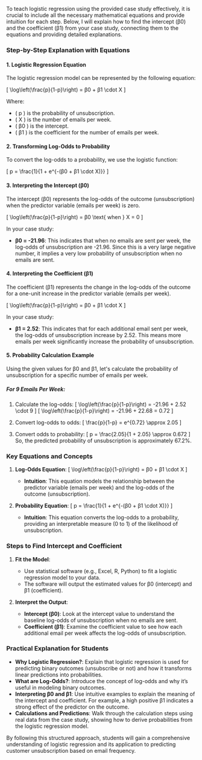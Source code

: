 To teach logistic regression using the provided case study effectively, it is crucial to include all the necessary mathematical equations and provide intuition for each step. Below, I will explain how to find the intercept (β0) and the coefficient (β1) from your case study, connecting them to the equations and providing detailed explanations.

### Step-by-Step Explanation with Equations

#### 1. Logistic Regression Equation
The logistic regression model can be represented by the following equation:

\[
\log\left(\frac{p}{1-p}\right) = β0 + β1 \cdot X
\]

Where:
- \( p \) is the probability of unsubscription.
- \( X \) is the number of emails per week.
- \( β0 \) is the intercept.
- \( β1 \) is the coefficient for the number of emails per week.

#### 2. Transforming Log-Odds to Probability
To convert the log-odds to a probability, we use the logistic function:

\[
p = \frac{1}{1 + e^{-(β0 + β1 \cdot X)}}
\]

#### 3. Interpreting the Intercept (β0)
The intercept (β0) represents the log-odds of the outcome (unsubscription) when the predictor variable (emails per week) is zero.

\[
\log\left(\frac{p}{1-p}\right) = β0 \text{ when } X = 0
\]

In your case study:
- **β0 = -21.96**: This indicates that when no emails are sent per week, the log-odds of unsubscription are -21.96. Since this is a very large negative number, it implies a very low probability of unsubscription when no emails are sent.

#### 4. Interpreting the Coefficient (β1)
The coefficient (β1) represents the change in the log-odds of the outcome for a one-unit increase in the predictor variable (emails per week).

\[
\log\left(\frac{p}{1-p}\right) = β0 + β1 \cdot X
\]

In your case study:
- **β1 = 2.52**: This indicates that for each additional email sent per week, the log-odds of unsubscription increase by 2.52. This means more emails per week significantly increase the probability of unsubscription.

#### 5. Probability Calculation Example
Using the given values for β0 and β1, let's calculate the probability of unsubscription for a specific number of emails per week.

##### For 9 Emails Per Week:
1. Calculate the log-odds:
\[
\log\left(\frac{p}{1-p}\right) = -21.96 + 2.52 \cdot 9
\]
\[
\log\left(\frac{p}{1-p}\right) = -21.96 + 22.68 = 0.72
\]

2. Convert log-odds to odds:
\[
\frac{p}{1-p} = e^{0.72} \approx 2.05
\]

3. Convert odds to probability:
\[
p = \frac{2.05}{1 + 2.05} \approx 0.672
\]
So, the predicted probability of unsubscription is approximately 67.2%.

### Key Equations and Concepts
1. **Log-Odds Equation**:
   \[
   \log\left(\frac{p}{1-p}\right) = β0 + β1 \cdot X
   \]
   - **Intuition**: This equation models the relationship between the predictor variable (emails per week) and the log-odds of the outcome (unsubscription).

2. **Probability Equation**:
   \[
   p = \frac{1}{1 + e^{-(β0 + β1 \cdot X)}}
   \]
   - **Intuition**: This equation converts the log-odds to a probability, providing an interpretable measure (0 to 1) of the likelihood of unsubscription.

### Steps to Find Intercept and Coefficient
1. **Fit the Model**:
   - Use statistical software (e.g., Excel, R, Python) to fit a logistic regression model to your data.
   - The software will output the estimated values for β0 (intercept) and β1 (coefficient).

2. **Interpret the Output**:
   - **Intercept (β0)**: Look at the intercept value to understand the baseline log-odds of unsubscription when no emails are sent.
   - **Coefficient (β1)**: Examine the coefficient value to see how each additional email per week affects the log-odds of unsubscription.

### Practical Explanation for Students
- **Why Logistic Regression?**: Explain that logistic regression is used for predicting binary outcomes (unsubscribe or not) and how it transforms linear predictions into probabilities.
- **What are Log-Odds?**: Introduce the concept of log-odds and why it’s useful in modeling binary outcomes.
- **Interpreting β0 and β1**: Use intuitive examples to explain the meaning of the intercept and coefficient. For example, a high positive β1 indicates a strong effect of the predictor on the outcome.
- **Calculations and Predictions**: Walk through the calculation steps using real data from the case study, showing how to derive probabilities from the logistic regression model.

By following this structured approach, students will gain a comprehensive understanding of logistic regression and its application to predicting customer unsubscription based on email frequency.